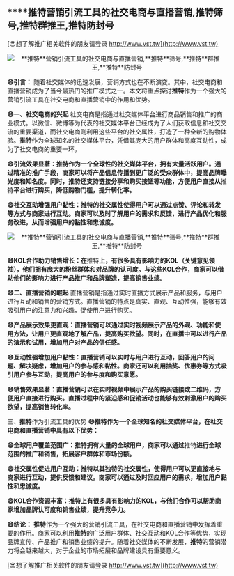 ## ****推特**营销引流工具的社交电商与直播营销,**推特**筛号,**推特**群推王,**推特**防封号**

[😍想了解推广相关软件的朋友请登录 http://www.vst.tw](http://www.vst.tw)

 <center><img src="https://vst.tw/MP4/tuiguang/png/7.png" alt="**推特**营销引流工具的社交电商与直播营销,**推特**筛号,**推特**群推王,**推特**防封号"></center>

**😄引言：**
随着社交媒体的迅速发展，营销方式也在不断演变。其中，社交电商和直播营销成为了当今最热门的推广模式之一。本文将重点探讨**推特**作为一个强大的营销引流工具在社交电商和直播营销中的作用和优势。

**😄一、社交电商的兴起**
社交电商是指通过社交媒体平台进行商品销售和推广的商业模式。以微信、微博等为代表的社交媒体平台已经成为了人们获取信息和社交交流的重要渠道，而社交电商则利用这些平台的社交属性，打造了一种全新的购物体验。**推特**作为全球知名的社交媒体平台，凭借其庞大的用户群体和高度互动性，成为了社交电商的重要一环。

**😄引流效果显著：**推特**作为一个全球性的社交媒体平台，拥有大量活跃用户。通过精准的推广手段，商家可以将产品信息传播到更广泛的受众群体中，提高品牌曝光度和知名度。同时，**推特**还支持链接分享和购买按钮等功能，方便用户直接从**推特**平台进行购买，降低购物门槛，提升转化率。**

**😄社交互动增强用户黏性：**推特**的社交属性使得用户可以通过点赞、评论和转发等方式与商家进行互动。商家可以及时了解用户的需求和反馈，进行产品优化和服务改进，从而增强用户的黏性和忠诚度。**

 <center><img src="https://vst.tw/MP4/tuiguang/png/1.png" alt="**推特**营销引流工具的社交电商与直播营销,**推特**筛号,**推特**群推王,**推特**防封号"></center>

**😄KOL合作助力销售增长：在**推特**上，有很多具有影响力的KOL（关键意见领袖），他们拥有庞大的粉丝群体和对品牌的认可度。与这些KOL合作，商家可以借助他们的影响力进行产品推广和品牌塑造，提高销售业绩。**

**😄二、直播营销的崛起**
直播营销是指通过实时直播方式展示产品和服务，与用户进行互动和销售的营销方式。直播营销的特点是真实、直观、互动性强，能够有效吸引用户的注意力和兴趣，促使用户进行购买。

**😄产品展示效果更直观：直播营销可以通过实时视频展示产品的外观、功能和使用方法，让用户更直观地了解产品，提高购买欲望。同时，在直播中可以进行产品的演示和试用，增加用户对产品的信任感。**

**😄互动性强增加用户黏性：直播营销可以实时与用户进行互动，回答用户的问题、解决疑虑，增加用户的参与感和黏性。商家还可以利用抽奖、优惠券等方式吸引用户参与互动，提高用户的参与度和购买意愿。**

**😄销售效果显著：直播营销可以在实时视频中展示产品的购买链接或二维码，方便用户直接进行购买。直播过程中的紧迫感和促销活动也能够有效刺激用户的购买欲望，提高销售转化率。**

三、**推特**作为引流工具的优势
**😄**推特**作为一个全球知名的社交媒体平台，在社交电商和直播营销中具有以下优势：**

**😄全球用户覆盖范围广：**推特**拥有大量的全球用户，商家可以通过**推特**进行全球范围的推广和销售，拓展客户群体和市场份额。**

**😄社交属性促进用户互动：**推特**以其独特的社交属性，使得用户可以更直接地与商家进行互动，提供反馈和建议。商家可以通过及时回应用户的需求，增加用户黏性和忠诚度。**

**😄KOL合作资源丰富：**推特**上有很多具有影响力的KOL，与他们合作可以帮助商家增加品牌认可度和销售业绩，提升竞争力。**

**😄结论：**
**推特**作为一个强大的营销引流工具，在社交电商和直播营销中发挥着重要的作用。商家可以利用**推特**的广泛用户群体、社交互动和KOL合作等优势，实现品牌宣传、产品推广和销售业绩的提升。随着社交媒体的不断发展，**推特**的营销潜力将会越来越大，对于企业的市场拓展和品牌建设具有重要意义。

[😍想了解推广相关软件的朋友请登录 http://www.vst.tw](http://www.vst.tw)



